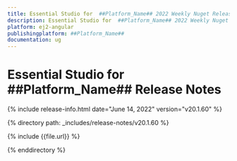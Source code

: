 ```yaml
---
title: Essential Studio for  ##Platform_Name## 2022 Weekly Nuget Release Release Notes  
description: Essential Studio for  ##Platform_Name## 2022 Weekly Nuget Release Release Notes  
platform: ej2-angular
publishingplatform: ##Platform_Name##
documentation: ug
---
```


# Essential Studio for  ##Platform_Name##   Release Notes  

{% include release-info.html date="June 14, 2022"  version="v20.1.60" %} 

{% directory path: _includes/release-notes/v20.1.60 %}

{% include {{file.url}} %}

{% enddirectory %}
